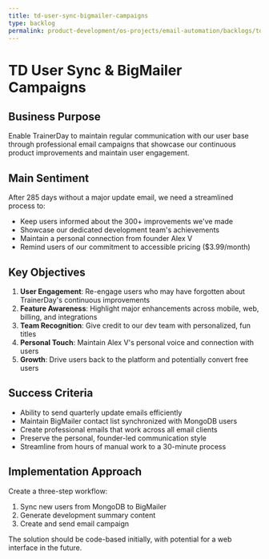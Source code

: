 ```yaml
---
title: td-user-sync-bigmailer-campaigns
type: backlog
permalink: product-development/os-projects/email-automation/backlogs/td-user-sync-bigmailer-campaigns
---
```


# TD User Sync & BigMailer Campaigns

## Business Purpose
Enable TrainerDay to maintain regular communication with our user base through professional email campaigns that showcase our continuous product improvements and maintain user engagement.

## Main Sentiment
After 285 days without a major update email, we need a streamlined process to:
- Keep users informed about the 300+ improvements we've made
- Showcase our dedicated development team's achievements
- Maintain a personal connection from founder Alex V
- Remind users of our commitment to accessible pricing ($3.99/month)

## Key Objectives
1. **User Engagement**: Re-engage users who may have forgotten about TrainerDay's continuous improvements
2. **Feature Awareness**: Highlight major enhancements across mobile, web, billing, and integrations
3. **Team Recognition**: Give credit to our dev team with personalized, fun titles
4. **Personal Touch**: Maintain Alex V's personal voice and connection with users
5. **Growth**: Drive users back to the platform and potentially convert free users

## Success Criteria
- Ability to send quarterly update emails efficiently
- Maintain BigMailer contact list synchronized with MongoDB users
- Create professional emails that work across all email clients
- Preserve the personal, founder-led communication style
- Streamline from hours of manual work to a 30-minute process

## Implementation Approach
Create a three-step workflow:
1. Sync new users from MongoDB to BigMailer
2. Generate development summary content
3. Create and send email campaign

The solution should be code-based initially, with potential for a web interface in the future.